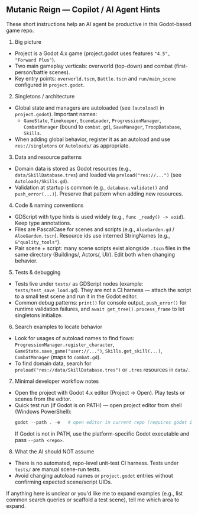 ## Mutanic Reign — Copilot / AI Agent Hints

These short instructions help an AI agent be productive in this Godot-based game repo.

1) Big picture
- Project is a Godot 4.x game (project.godot uses features `"4.5", "Forward Plus"`).
- Two main gameplay verticals: overworld (top-down) and combat (first-person/battle scenes).
- Key entry points: `overworld.tscn`, `Battle.tscn` and `run/main_scene` configured in `project.godot`.

2) Singletons / architecture
- Global state and managers are autoloaded (see `[autoload]` in `project.godot`). Important names:
  - `GameState`, `Timekeeper`, `SceneLoader`, `ProgressionManager`, `CombatManager` (bound to `combat.gd`), `SaveManager`, `TroopDatabase`, `Skills`.
- When adding global behavior, register it as an autoload and use `res://singletons` or `Autoloads/` as appropriate.

3) Data and resource patterns
- Domain data is stored as Godot resources (e.g., `data/SkillDatabase.tres`) and loaded via `preload("res://...")` (see `Autoloads/Skills.gd`).
- Validation at startup is common (e.g., `database.validate()` and `push_error(...)`). Preserve that pattern when adding new resources.

4) Code & naming conventions
- GDScript with type hints is used widely (e.g., `func _ready() -> void`). Keep type annotations.
- Files are PascalCase for scenes and scripts (e.g., `AloeGarden.gd` / `AloeGarden.tscn`). Resource ids use interned StringNames (e.g., `&"quality_tools"`).
- Pair scene + script: many scene scripts exist alongside `.tscn` files in the same directory (Buildings/, Actors/, UI/). Edit both when changing behavior.

5) Tests & debugging
- Tests live under `tests/` as GDScript nodes (example: `tests/test_save_load.gd`). They are not a CI harness — attach the script to a small test scene and run it in the Godot editor.
- Common debug patterns: `print()` for console output, `push_error()` for runtime validation failures, and `await get_tree().process_frame` to let singletons initialize.

6) Search examples to locate behavior
- Look for usages of autoload names to find flows: `ProgressionManager.register_character`, `GameState.save_game("user://...")`, `Skills.get_skill(...)`, `CombatManager` (maps to `combat.gd`).
- To find domain data, search for `preload("res://data/SkillDatabase.tres")` or `.tres` resources in `data/`.

7) Minimal developer workflow notes
- Open the project with Godot 4.x editor (Project -> Open). Play tests or scenes from the editor.
- Quick test run (if Godot is on PATH) — open project editor from shell (Windows PowerShell):
  ```powershell
  godot --path . -e   # open editor in current repo (requires godot in PATH)
  ```
  If Godot is not in PATH, use the platform-specific Godot executable and pass `--path <repo>`.

8) What the AI should NOT assume
- There is no automated, repo-level unit-test CI harness. Tests under `tests/` are manual scene-run tests.
- Avoid changing autoload names or `project.godot` entries without confirming expected scene/script UIDs.

If anything here is unclear or you'd like me to expand examples (e.g., list common search queries or scaffold a test scene), tell me which area to expand.
